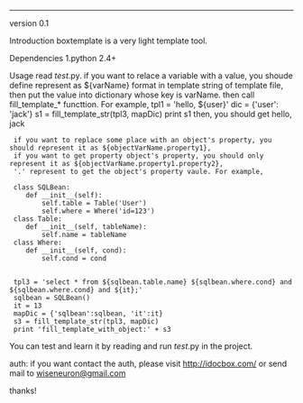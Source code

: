 --------------------------------------------------------------
version 
0.1

Introduction
boxtemplate is a very light template tool.
   

Dependencies
1.python 2.4+

Usage
   read _test_.py.
     if you want to relace a variable with a value, you shoude define represent as ${varName} format in template string
of template file, then put the value into dictionary whose key is varName. then call fill_template_* functtion. For example,
     tpl1 = 'hello, ${user}'
     dic = {'user': 'jack'}
     s1 = fill_template_str(tpl3, mapDic)
     print s1
then, you should get 
     hello, jack
     
     if you want to replace some place with an object's property, you should represent it as ${objectVarName.property1}, 
     if you want to get property object's property, you should only represent it as ${objectVarName.property1.property2}, 
     '.' represent to get the object's property vaule. For example,

     class SQLBean:
        def __init__(self):
            self.table = Table('User')
            self.where = Where('id=123')
     class Table:
        def __init__(self, tableName):
            self.name = tableName
     class Where:
        def __init__(self, cond):
            self.cond = cond
     
      
     tpl3 = 'select * from ${sqlbean.table.name} ${sqlbean.where.cond} and ${sqlbean.where.cond} and ${it};'
     sqlbean = SQLBean()
     it = 13
     mapDic = {'sqlbean':sqlbean, 'it':it}
     s3 = fill_template_str(tpl3, mapDic)
     print 'fill_template_with_object:' + s3

You can test and learn it by reading and run _test_.py in the project.      
      
auth:
if you want contact the auth, please 
visit http://idocbox.com/ or send mail to wiseneuron@gmail.com

thanks!
     

